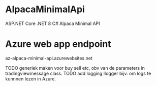 # AlpacaMinimalApi
ASP.NET Core .NET 8 C# Alpaca Minimal API 

# Azure web app endpoint
az-alpaca-minimal-api.azurewebsites.net

TODO generiek maken voor buy sell etc, obv van de parameters in tradingviewmessage class.
TODO add logging Ilogger bijv. om logs te kunnnen lezen in Azure.
